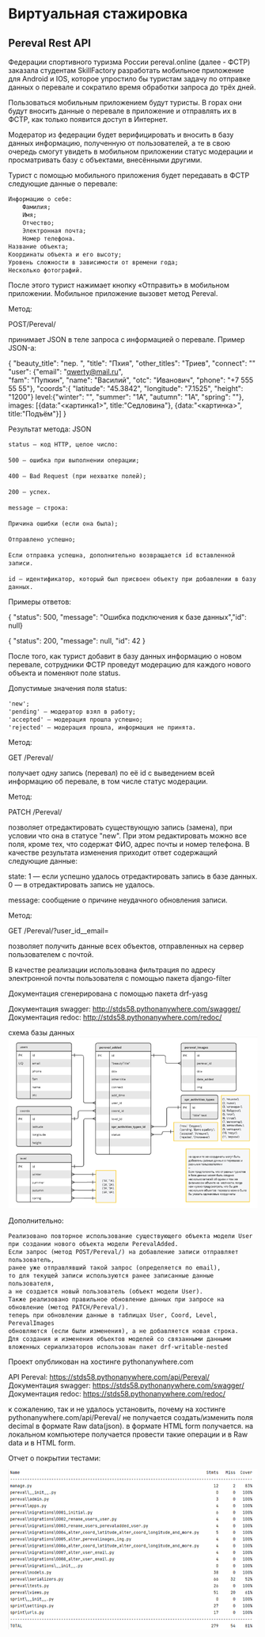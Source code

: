 # **Виртуальная стажировка**

## **Pereval Rest API**

Федерации спортивного туризма России pereval.online (далее - ФСТР) заказала студентам SkillFactory разработать мобильное приложение для Android и IOS, которое упростило бы туристам задачу по отправке данных о перевале и сократило время обработки запроса до трёх дней.

Пользоваться мобильным приложением будут туристы. В горах они будут вносить данные о перевале в приложение и отправлять их в ФСТР, как только появится доступ в Интернет.

Модератор из федерации будет верифицировать и вносить в базу данных информацию, полученную от пользователей, а те в свою очередь смогут увидеть в мобильном приложении статус модерации и просматривать базу с объектами, внесёнными другими.

Турист с помощью мобильного приложения будет передавать в ФСТР следующие данные о перевале:

    Информацию о себе:
        Фамилия;
        Имя;
        Отчество;
        Электронная почта;
        Номер телефона.
    Название объекта;
    Координаты объекта и его высоту;
    Уровень сложности в зависимости от времени года;
    Несколько фотографий.

После этого турист нажимает кнопку «Отправить» в мобильном приложении. Мобильное приложение вызовет метод Pereval.

Метод:

POST/Pereval/

принимает JSON в теле запроса с информацией о перевале. Пример JSON-а:

{
  "beauty_title": "пер. ",
  "title": "Пхия",
  "other_titles": "Триев",
  "connect": ""
  "user": {"email": "qwerty@mail.ru", 		
        "fam": "Пупкин",
		 "name": "Василий",
		 "otc": "Иванович",
        "phone": "+7 555 55 55"},
   "coords":{
  "latitude": "45.3842",
  "longitude": "7.1525",
  "height": "1200"}
  level:{"winter": "", 
  "summer": "1А",
  "autumn": "1А",
  "spring": ""},
   images: [{data:"<картинка1>", title:"Седловина"}, {data:"<картинка>", title:"Подъём"}]
}

Результат метода: JSON

    status — код HTTP, целое число:

    500 — ошибка при выполнении операции;

    400 — Bad Request (при нехватке полей);

    200 — успех.

    message — строка:

    Причина ошибки (если она была);

    Отправлено успешно;

    Если отправка успешна, дополнительно возвращается id вставленной записи.

    id — идентификатор, который был присвоен объекту при добавлении в базу данных.

Примеры oтветов:

{ "status": 500, "message": "Ошибка подключения к базе данных","id": null}

{ "status": 200, "message": null, "id": 42 }

После того, как турист добавит в базу данных информацию о новом перевале, сотрудники ФСТР проведут модерацию для каждого нового объекта и поменяют поле status.

Допустимые значения поля status:

    'new';
    'pending' — модератор взял в работу;
    'accepted' — модерация прошла успешно;
    'rejected' — модерация прошла, информация не принята.

Метод:

GET /Pereval/<id>

получает одну запись (перевал) по её id с выведением всей информацию об перевале, в том числе статус модерации.

Метод:

PATCH /Pereval/<id>

позволяет отредактировать существующую запись (замена), при условии что она в статусе "new". При этом редактировать можно все поля, кроме тех, что содержат ФИО, адрес почты и номер телефона. В качестве результата изменения приходит ответ содержащий следующие данные:

state: 1 — если успешно удалось отредактировать запись в базе данных. 0 — в отредактировать запись не удалось.

message: сообщение о причине неудачного обновления записи.

Метод:

GET /Pereval/?user_id__email=<email>

позволяет получить данные всех объектов, отправленных на сервер пользователем с почтой.

В качестве реализации использована фильтрация по адресу электронной почты пользователя с помощью пакета django-filter

Документация сгенерирована с помощью пакета drf-yasg

Документация swagger: http://stds58.pythonanywhere.com/swagger/
Документация redoc: http://stds58.pythonanywhere.com/redoc/

схема базы данных
![db_shema схема бд](https://github.com/stds58/sprint/blob/sprint3/sprint/media/images/db_shema.png)

Дополнительно:

    Реализовано повторное использование существующего объекта модели User 
    при создании нового объекта модели PerevalAdded. 
    Если запрос (метод POST/Pereval/) на добавление записи отправляет пользователь, 
    ранее уже отправлявший такой запрос (определяется по email), 
    то для текущей записи используются ранее записанные данные пользователя, 
    а не создается новый пользователь (объект модели User).
    Также реализовано правильное обновление данных при запросе на обновление (метод PATCH/Pereval/). 
    теперь при обновлении данные в таблицах User, Coord, Level, PerevalImages 
    обновляются (если были изменения), а не добавляется новая строка.
    Для создания и изменения объектов моделей со связанными данными 
    вложенных сериализаторов использован пакет drf-writable-nested

Проект опубликован на хостинге pythonanywhere.com

API Pereval: https://stds58.pythonanywhere.com/api/Pereval/
Документация swagger: https://stds58.pythonanywhere.com/swagger/
Документация redoc: https://stds58.pythonanywhere.com/redoc/

к сожалению, так и не удалось установить, почему на хостинге pythonanywhere.com/api/Pereval/ 
не получается создать/изменить поля decimal в формате Raw data(json). в формате HTML form получается.
на локальном компьютере получается провести такие операции и в Raw data и в HTML form.

Отчет о покрытии тестами:

![тесты](https://github.com/stds58/sprint/blob/sprint3/sprint/media/images/coverage_report.png)



